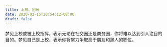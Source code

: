 ```yaml
---
title: 上校、团长
date: 2020-02-15T20:54:12+08:00
draft: false
---
```


梦见上校或被上校指挥，表示无论在社交圈还是商务圈，你将难以达到引人注目的目的。梦见自己是上校，表示你将努力争取高于朋友和熟人的职位。